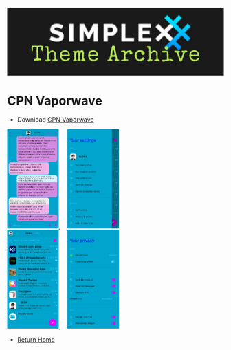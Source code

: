 ![SxC Theme Archive Banner](../resources/SxC_themeBanner06.jpg)

# CPN Vaporwave

* Download [CPN Vaporwave](../themes/SxC_CPN_vaporwave.theme)

<a href="../screenshots/SxC_CPN_vaporwave01.jpg" target="_blank">
	<img src="../screenshots/SxC_CPN_vaporwave01.jpg" width="120">
</a>&nbsp;&nbsp;&nbsp;
<a href="../screenshots/SxC_CPN_vaporwave02.jpg" target="_blank">
	<img src="../screenshots/SxC_CPN_vaporwave02.jpg" width="120">
</a>
<br>
<a href="../screenshots/SxC_CPN_vaporwave03.jpg" target="_blank">
	<img src="../screenshots/SxC_CPN_vaporwave03.jpg" width="120">
</a>&nbsp;&nbsp;&nbsp;
<a href="../screenshots/SxC_CPN_vaporwave04.jpg" target="_blank">
	<img src="../screenshots/SxC_CPN_vaporwave04.jpg" width="120">
</a>

* [Return Home](../)